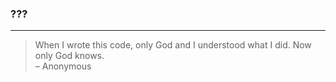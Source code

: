 ### ???
---
> When I wrote this code, 
only God and I understood what I did. 
Now only God knows.  
> – Anonymous
